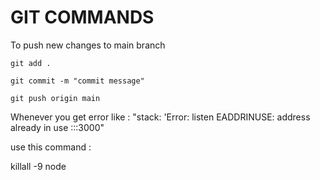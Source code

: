 # GIT COMMANDS

To push new changes to main branch 

```
git add . 

git commit -m "commit message"

git push origin main
```

Whenever you get error like : "stack: 'Error: listen EADDRINUSE: address already in use :::3000"

use this command : 

  killall -9 node